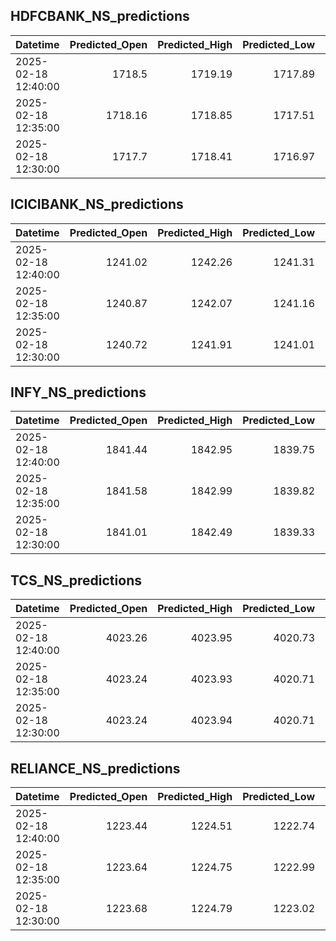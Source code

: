 ## HDFCBANK_NS_predictions
| Datetime            |   Predicted_Open |   Predicted_High |   Predicted_Low |   Predicted_Close |   Predicted_Volume |
|:--------------------|-----------------:|-----------------:|----------------:|------------------:|-------------------:|
| 2025-02-18 12:40:00 |          1718.5  |          1719.19 |         1717.89 |           1718.39 |            99574.8 |
| 2025-02-18 12:35:00 |          1718.16 |          1718.85 |         1717.51 |           1717.98 |           100532   |
| 2025-02-18 12:30:00 |          1717.7  |          1718.41 |         1716.97 |           1717.43 |           102318   |

## ICICIBANK_NS_predictions
| Datetime            |   Predicted_Open |   Predicted_High |   Predicted_Low |   Predicted_Close |   Predicted_Volume |
|:--------------------|-----------------:|-----------------:|----------------:|------------------:|-------------------:|
| 2025-02-18 12:40:00 |          1241.02 |          1242.26 |         1241.31 |           1241.35 |            63701.9 |
| 2025-02-18 12:35:00 |          1240.87 |          1242.07 |         1241.16 |           1241.23 |            64960.8 |
| 2025-02-18 12:30:00 |          1240.72 |          1241.91 |         1241.01 |           1241.17 |            69586.9 |

## INFY_NS_predictions
| Datetime            |   Predicted_Open |   Predicted_High |   Predicted_Low |   Predicted_Close |   Predicted_Volume |
|:--------------------|-----------------:|-----------------:|----------------:|------------------:|-------------------:|
| 2025-02-18 12:40:00 |          1841.44 |          1842.95 |         1839.75 |           1842.52 |            53321.7 |
| 2025-02-18 12:35:00 |          1841.58 |          1842.99 |         1839.82 |           1842.46 |            51278.8 |
| 2025-02-18 12:30:00 |          1841.01 |          1842.49 |         1839.33 |           1842.14 |            53850.2 |

## TCS_NS_predictions
| Datetime            |   Predicted_Open |   Predicted_High |   Predicted_Low |   Predicted_Close |   Predicted_Volume |
|:--------------------|-----------------:|-----------------:|----------------:|------------------:|-------------------:|
| 2025-02-18 12:40:00 |          4023.26 |          4023.95 |         4020.73 |           4029.25 |            26396.1 |
| 2025-02-18 12:35:00 |          4023.24 |          4023.93 |         4020.71 |           4029.26 |            26420.6 |
| 2025-02-18 12:30:00 |          4023.24 |          4023.94 |         4020.71 |           4029.31 |            26473.9 |

## RELIANCE_NS_predictions
| Datetime            |   Predicted_Open |   Predicted_High |   Predicted_Low |   Predicted_Close |   Predicted_Volume |
|:--------------------|-----------------:|-----------------:|----------------:|------------------:|-------------------:|
| 2025-02-18 12:40:00 |          1223.44 |          1224.51 |         1222.74 |           1223.67 |            85529.9 |
| 2025-02-18 12:35:00 |          1223.64 |          1224.75 |         1222.99 |           1223.89 |            85368.2 |
| 2025-02-18 12:30:00 |          1223.68 |          1224.79 |         1223.02 |           1223.97 |            86875.4 |

